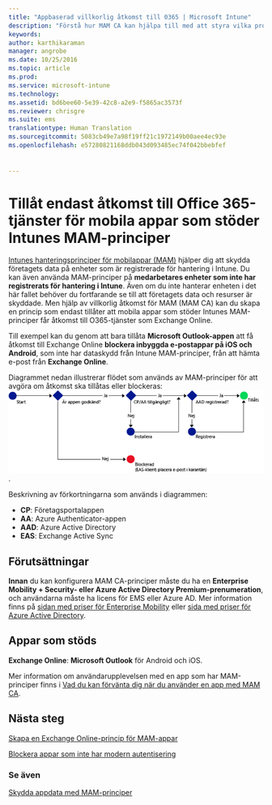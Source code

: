 ```yaml
---
title: "Appbaserad villkorlig åtkomst till 0365 | Microsoft Intune"
description: "Förstå hur MAM CA kan hjälpa till med att styra vilka program som har åtkomst till O365-tjänster."
keywords: 
author: karthikaraman
manager: angrobe
ms.date: 10/25/2016
ms.topic: article
ms.prod: 
ms.service: microsoft-intune
ms.technology: 
ms.assetid: bd6bee60-5e39-42c8-a2e9-f5865ac3573f
ms.reviewer: chrisgre
ms.suite: ems
translationtype: Human Translation
ms.sourcegitcommit: 5083cb49e7a98f19ff21c1972149b00aee4ec93e
ms.openlocfilehash: e57280821168ddb043d093485ec74f042bbebfef


---
```


# Tillåt endast åtkomst till Office 365-tjänster för mobila appar som stöder Intunes MAM-principer
[Intunes hanteringsprinciper för mobilappar (MAM)](protect-apps-and-data-with-microsoft-intune.md) hjälper dig att skydda företagets data på enheter som är registrerade för hantering i Intune. Du kan även använda MAM-principer på **medarbetares enheter som inte har registrerats för hantering i Intune**.  Även om du inte hanterar enheten i det här fallet behöver du fortfarande se till att företagets data och resurser är skyddade. Men hjälp av villkorlig åtkomst för MAM (MAM CA) kan du skapa en princip som endast tillåter att mobila appar som stöder Intunes MAM-principer får åtkomst till O365-tjänster som Exchange Online.

Till exempel kan du genom att bara tillåta **Microsoft Outlook-appen** att få åtkomst till Exchange Online **blockera inbyggda e-postappar på iOS och Android**, som inte har dataskydd från Intune MAM-principer, från att hämta e-post från **Exchange Online**.

Diagrammet nedan illustrerar flödet som används av MAM-principer för att avgöra om åtkomst ska tillåtas eller blockeras: ![Diagram som illustrerar de olika kriterierna för att avgöra om åtkomsten ska tillåtas eller blockeras ](../media/mam-ca-decision-flow_simple.png).

Beskrivning av förkortningarna som används i diagrammen:
* **CP**: Företagsportalappen
* **AA**: Azure Authenticator-appen
* **AAD**: Azure Active Directory
* **EAS**: Exchange Active Sync

## Förutsättningar
**Innan** du kan konfigurera MAM CA-principer måste du ha en **Enterprise Mobility + Security- eller Azure Active Directory Premium-prenumeration**, och användarna måste ha licens för EMS eller Azure AD. Mer information finns på [sidan med priser för Enterprise Mobility](https://www.microsoft.com/en-us/cloud-platform/enterprise-mobility-pricing) eller [sida med priser för Azure Active Directory](https://azure.microsoft.com/en-us/pricing/details/active-directory/).


## Appar som stöds
**Exchange Online**: **Microsoft Outlook** för Android och iOS.

Mer information om användarupplevelsen med en app som har MAM-principer finns i [Vad du kan förvänta dig när du använder en app med MAM CA](use-apps-with-mam-ca.md).


## Nästa steg
[Skapa en Exchange Online-princip för MAM-appar](mam-ca-for-exchange-online.md)

[Blockera appar som inte har modern autentisering](block-apps-with-no-modern-authentication.md)

### Se även

[Skydda appdata med MAM-principer](protect-app-data-using-mobile-app-management-policies-with-microsoft-intune.md)



<!--HONumber=Oct16_HO4-->


